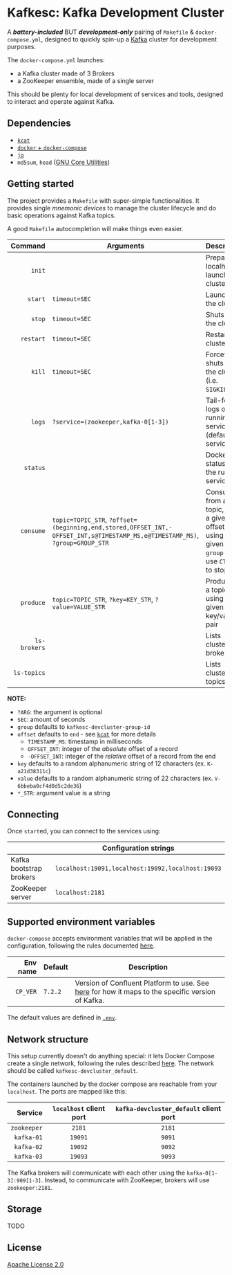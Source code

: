# Kafkesc: Kafka Development Cluster

A **_battery-included_** BUT **_development-only_** pairing of `Makefile` & `docker-compose.yml`,
designed to quickly spin-up a [Kafka](https://kafka.apache.org/) cluster for development purposes.

The `docker-compose.yml` launches:

* a Kafka cluster made of 3 Brokers
* a ZooKeeper ensemble, made of a single server

This should be plenty for local development of services and tools, designed
to interact and operate against Kafka.

## Dependencies

* [`kcat`](https://github.com/edenhill/kcat)
* [`docker` + `docker-compose`](https://docs.docker.com/get-docker/) 
* [`jq`](https://stedolan.github.io/jq/) 
* `md5sum`, `head` ([GNU Core Utilities](https://en.wikipedia.org/wiki/List_of_GNU_Core_Utilities_commands))

## Getting started

The project provides a `Makefile` with super-simple functionalities.
It provides single _mnemonic devices_ to manage the cluster lifecycle and 
do basic operations against Kafka topics.

A good `Makefile` autocompletion will make things even easier.

|      Command | Arguments                                                                                                                    | Description                                                                                  |
|-------------:|------------------------------------------------------------------------------------------------------------------------------|----------------------------------------------------------------------------------------------|
|       `init` |                                                                                                                              | Prepares localhost to launch the cluster                                                     |
|      `start` | `timeout=SEC`                                                                                                                | Launches the cluster                                                                         |
|       `stop` | `timeout=SEC`                                                                                                                | Shuts down the cluster                                                                       |
|    `restart` | `timeout=SEC`                                                                                                                | Restarts the cluster                                                                         |
|       `kill` | `timeout=SEC`                                                                                                                | Forcefully shuts down the cluster (i.e. `SIGKILL`)                                           |
|       `logs` | `?service=(zookeeper,kafka-0[1-3])`                                                                                          | Tail-follow logs of the running services (default: all services).                            |
|     `status` |                                                                                                                              | Docker status of the running services                                                        |
|    `consume` | `topic=TOPIC_STR`, `?offset=(beginning,end,stored,OFFSET_INT,-OFFSET_INT,s@TIMESTAMP_MS,e@TIMESTAMP_MS)`, `?group=GROUP_STR` | Consume from a topic, from a given offset and using a given `group.id`; use `CTRL+C` to stop |
|    `produce` | `topic=TOPIC_STR`, `?key=KEY_STR`, `?value=VALUE_STR`                                                                        | Produce to a topic, using a given key/value pair                                             |
| `ls-brokers` |                                                                                                                              | Lists cluster brokers                                                                        |
|  `ls-topics` |                                                                                                                              | Lists clusters topics                                                                        |

**NOTE:**

* `?ARG`: the argument is optional
* `SEC`: amount of seconds
* `group` defaults to `kafkesc-devcluster-group-id`
* `offset` defaults to `end` - see [`kcat`](https://github.com/edenhill/kcat) for more details
  * `TIMESTAMP_MS`: timestamp in milliseconds
  * `OFFSET_INT`: integer of the _absolute_ offset of a record
  * `-OFFSET_INT`: integer of the _relative_ offset of a record from the end
* `key` defaults to a random alphanumeric string of 12 characters (ex. `K-a21d38311c`)
* `value` defaults to a random alphanumeric string of 22 characters (ex. `V-6bbeba0cf4d0d5c2de36`)
* `*_STR`: argument value is a string

## Connecting

Once `start`ed, you can connect to the services using:

|                         | Configuration strings                             |
|-------------------------|---------------------------------------------------|
| Kafka bootstrap brokers | `localhost:19091,localhost:19092,localhost:19093` |
| ZooKeeper server        | `localhost:2181`                                  |

## Supported environment variables

`docker-compose` accepts environment variables that will be applied in the configuration, following the 
rules documented [here](https://docs.docker.com/compose/environment-variables/).

| Env name | Default | Description                                                                                                                                                                                |
|---------:|:--------|--------------------------------------------------------------------------------------------------------------------------------------------------------------------------------------------|
| `CP_VER` | `7.2.2` | Version of Confluent Platform to use. See [here](https://docs.confluent.io/platform/current/installation/versions-interoperability.html) for how it maps to the specific version of Kafka. |

The default values are defined in [`.env`](./.env).

## Network structure

This setup currently doesn't do anything special: it lets Docker Compose create a single network, following the
rules described [here](https://docs.docker.com/compose/networking/).
The network should be called `kafkesc-devcluster_default`.

The containers launched by the docker compose are reachable from your `localhost`. The ports are mapped like this:

|     Service | `localhost` client port | `kafka-devcluster_default` client port |
|------------:|:-----------------------:|:--------------------------------------:|
| `zookeeper` |         `2181`          |                 `2181`                 |
|  `kafka-01` |         `19091`         |                 `9091`                 |
|  `kafka-02` |         `19092`         |                 `9092`                 |
|  `kafka-03` |         `19093`         |                 `9093`                 |

The Kafka brokers will communicate with each other using the `kafka-0[1-3]:909[1-3]`.
Instead, to communicate with ZooKeeper, brokers will use `zookeeper:2181`.

## Storage

TODO

## License

[Apache License 2.0](./LICENSE)
